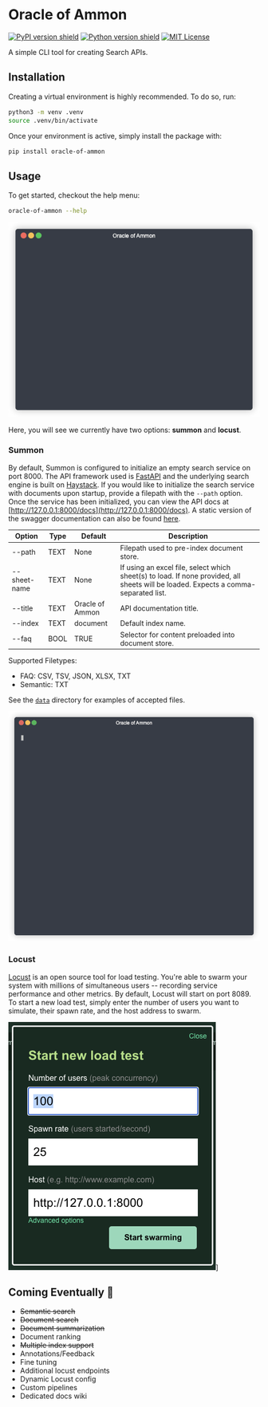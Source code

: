 # Oracle of Ammon

[![PyPI version shield](https://img.shields.io/pypi/v/oracle-of-ammon?color=blue&style=flat-square)](https://pypi.org/project/oracle-of-ammon/)
[![Python version shield](https://img.shields.io/pypi/pyversions/oracle-of-ammon?color=blue&style=flat-square)](https://pypi.org/project/oracle-of-ammon/)
[![MIT License](https://img.shields.io/github/license/kmcleste/oracle-of-ammon?style=flat-square)](https://github.com/kmcleste/oracle-of-ammon/blob/main/LICENSE)

A simple CLI tool for creating Search APIs.

## Installation

Creating a virtual environment is highly recommended. To do so, run:

```bash
python3 -m venv .venv
source .venv/bin/activate
```

Once your environment is active, simply install the package with:

```bash
pip install oracle-of-ammon
```

## Usage

To get started, checkout the help menu:

```bash
oracle-of-ammon --help
```

[![Image of oracle-of-ammon cli help documentaiton](https://github.com/kmcleste/oracle-of-ammon/blob/main/images/oracle-of-ammon-help.gif?raw=true)](https://github.com/faressoft/terminalizer)

Here, you will see we currently have two options: **summon** and **locust**.

### Summon

By default, Summon is configured to initialize an empty search service on port 8000. The API framework used is [FastAPI](https://fastapi.tiangolo.com/) and the underlying search engine is built on [Haystack](https://docs.haystack.deepset.ai/). If you would like to initialize the search service with documents upon startup, provide a filepath with the `--path` option. Once the service has been initialized, you can view the API docs at [http://127.0.0.1:8000/docs](http://127.0.0.1:8000/docs). A static version of the swagger documentation can also be found [here](https://petstore.swagger.io/?url=https://raw.githubusercontent.com/kmcleste/oracle-of-ammon/main/openapi.json#/).

| Option        | Type | Default         | Description                                                                                                                         |
| ------------- | ---- | --------------- | ----------------------------------------------------------------------------------------------------------------------------------- |
| --path        | TEXT | None            | Filepath used to pre-index document store.                                                                                          |
| --sheet-name  | TEXT | None            | If using an excel file, select which sheet(s) to load. If none provided, all sheets will be loaded. Expects a comma-separated list. |
| --title       | TEXT | Oracle of Ammon | API documentation title.                                                                                                            |
| --index       | TEXT | document        | Default index name.                                                                                                                 |
| --faq         | BOOL | TRUE            | Selector for content preloaded into document store.                                                                                 |

Supported Filetypes:

- FAQ: CSV, TSV, JSON, XLSX, TXT
- Semantic: TXT

See the [`data`](https://github.com/kmcleste/oracle-of-ammon/tree/main/oracle_of_ammon/data) directory for examples of accepted files.

[![Oracle of Ammon CLI - Summon](https://github.com/kmcleste/oracle-of-ammon/blob/main/images/oracle-of-ammon-summon.gif?raw=true)](https://github.com/faressoft/terminalizer)

### Locust

[Locust](https://locust.io/) is an open source tool for load testing. You're able to swarm your system with millions of simultaneous users -- recording service performance and other metrics. By default, Locust will start on port 8089. To start a new load test, simply enter the number of users you want to simulate, their spawn rate, and the host address to swarm.

[![Image of locust config](https://github.com/kmcleste/oracle-of-ammon/blob/main/images/locust-config.png?raw=true)](https://locust.io)]

## Coming Eventually 👀

- ~~Semantic search~~
- ~~Document search~~
- ~~Document summarization~~
- Document ranking
- ~~Multiple index support~~
- Annotations/Feedback
- Fine tuning
- Additional locust endpoints
- Dynamic Locust config
- Custom pipelines
- Dedicated docs wiki

